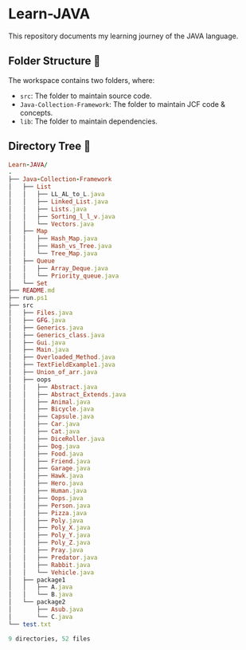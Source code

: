 # Learn-JAVA

This repository documents my learning journey of the JAVA language.

## Folder Structure 📂 

The workspace contains two folders, where:

- `src`: The folder to maintain source code.
- `Java-Collection-Framework`: The folder to maintain JCF code & concepts.
- `lib`: The folder to maintain dependencies.

## Directory Tree 🌲

```ruby
Learn-JAVA/
.
├── Java-Collection-Framework
│   ├── List
│   │   ├── LL_AL_to_L.java
│   │   ├── Linked_List.java
│   │   ├── Lists.java
│   │   ├── Sorting_l_l_v.java
│   │   └── Vectors.java
│   ├── Map
│   │   ├── Hash_Map.java
│   │   ├── Hash_vs_Tree.java
│   │   └── Tree_Map.java
│   ├── Queue
│   │   ├── Array_Deque.java
│   │   └── Priority_queue.java
│   └── Set
├── README.md
├── run.ps1
├── src
│   ├── Files.java
│   ├── GFG.java
│   ├── Generics.java
│   ├── Generics_class.java
│   ├── Gui.java
│   ├── Main.java
│   ├── Overloaded_Method.java
│   ├── TextFieldExample1.java
│   ├── Union_of_arr.java
│   ├── oops
│   │   ├── Abstract.java
│   │   ├── Abstract_Extends.java
│   │   ├── Animal.java
│   │   ├── Bicycle.java
│   │   ├── Capsule.java
│   │   ├── Car.java
│   │   ├── Cat.java
│   │   ├── DiceRoller.java
│   │   ├── Dog.java
│   │   ├── Food.java
│   │   ├── Friend.java
│   │   ├── Garage.java
│   │   ├── Hawk.java
│   │   ├── Hero.java
│   │   ├── Human.java
│   │   ├── Oops.java
│   │   ├── Person.java
│   │   ├── Pizza.java
│   │   ├── Poly.java
│   │   ├── Poly_X.java
│   │   ├── Poly_Y.java
│   │   ├── Poly_Z.java
│   │   ├── Pray.java
│   │   ├── Predator.java
│   │   ├── Rabbit.java
│   │   └── Vehicle.java
│   ├── package1
│   │   ├── A.java
│   │   └── B.java
│   └── package2
│       ├── Asub.java
│       └── C.java
└── test.txt

9 directories, 52 files
```